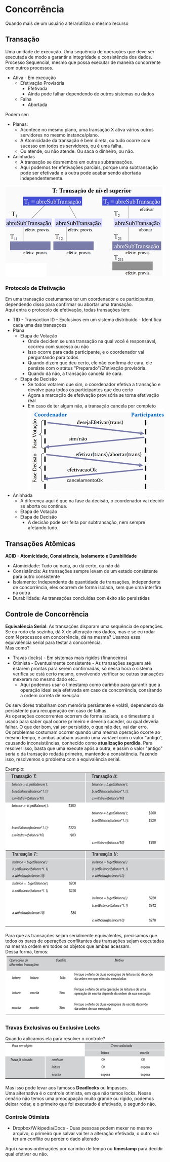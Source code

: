 # Concorrência
Quando mais de um usuário altera/utiliza o mesmo recurso

## Transação
Uma unidade de execução. Uma sequência de operações que deve ser executada de modo a garantir a integridade e consistência dos dados.  
Processo Sequencial, mesmo que possa executar de maneira concorrente com outros processos.  

* Ativa - Em execução
    * Efetivação Provisória
        * Efetivada
        * Ainda pode falhar dependendo de outros sistemas ou dados
    * Falha
        * Abortada

Podem ser:
* Planas:
    * Acontece no mesmo plano, uma transação X ativa vários outros servidores no mesmo instance/plano.  
    * A Atomicidade da transação é bem direta, ou tudo ocorre com sucesso em todos os servidores, ou é uma falha.
    * Ou atende, ou não atende. Ou saca o dinheiro, ou não.
* Aninhadas
    * A transação se desmembra em outras subtransações.
    * Aqui podemos ter efetivações parciais, porque uma subtransação pode ser efetivada e a outra pode acabar sendo abortada independentemente.  

![](./img/transacoes_aninhadas.png)

### Protocolo de Efetivação
Em uma transação costumamos ter um coordenador e os participantes, dependendo disso para confirmar ou abortar uma transação.  
Aqui entra o protocolo de efetivação, todas transações tem:
* TID - Transaction ID - Exclusivos em um sistema distribuído - Identifica cada uma das transaçoes
* Plana
    * Etapa de Votação
        * Onde decidem se uma transação na qual você é responsável, ocorreu com sucesso ou não
        * Isso ocorre para cada participante, e o coordenador vai perguntando para todos
        * Quando dizem que deu certo, ele não confirma de cara, ele persiste com o status "Preparado"/Efetivação provisória.
        * Quando dá não, a transação cancela de cara.
    * Etapa de Decisão
        * Se todos votarem que sim, o coordenador efetiva a transação e devolve para todos os participantes que deu certo
        * Agora a marcação de efetivação provisória se torna efetivação real
        * Em caso de ter algum não, a transação cancela por completo
![](./img/protocolo_efetivacao_transacao.png)
* Aninhada
    * A diferença aqui é que na fase da decisão, o coordenador vai decidir se aborta ou continua.
    * Etapa de Votação
    * Etapa de Decisão
        * A decisão pode ser feita por subtransação, nem sempre afetando tudo.

## Transações Atômicas
**ACID - Atomicidade, Consistência, Isolamento e Durabilidade**  

* Atomicidade: Tudo ou nada, ou dá certo, ou não dá
* Consistência: As transações sempre levam de um estado consistente para outro consistente
* Isolamento: Independente da quantidade de transações, independente de concorrência, eles ocorrem de forma isolada, sem que uma interfira na outra
* Durabilidade: As transações concluídas com êxito são persistidas

## Controle de Concorrência
**Equivalência Serial**: As transações disparam uma sequência de operações. Se eu rodo ela sozinha, dá X de alteração nos dados, mas e se eu rodar com N processos em concorrência, dá na mesma? Usamos essa equivalência serial para testar a concorrência.  
Mas como?
* Travas (locks) - Em sistemas mais rígidos (financeiros)
* Otimista - Eventualmente consistente - As transações seguem até estarem prontas para serem confirmadas, só nessa hora o sistema verifica se está certo mesmo, envolvendo verificar se outras transações mexeram no mesmo dado etc..
    * Aqui podemos usar o timestamp como carimbo para garantir que a operação ideal seja efetivada em caso de concorrência, consirando a ordem correta de exeução

Os servidores trabalham com memória persistente e volátil, dependendo da persistente para recuperação em caso de falhas.  
As operações concorrentes ocorrem de forma isolada, e o timestamp é usado para saber qual ocorre primeiro e deveria suceder, ou qual deveria falhar. O que der bom, vai ser persistido, o que não der, vai dar erro.  
Os problemas costumam ocorrer quando uma mesma operação ocorre ao mesmo tempo, e ambas acabam usando uma variável com o valor "antigo", causando inconsistências, conhecido como **atualização perdida**. Para resolver isso, basta que uma execute após a outra, e assim o valor "antigo" seria o da transação rodada primeiro, mantendo a consistência. Fazendo isso, resolvemos o problema com a equivalência serial.  
  
Exemplo:  
![](./img/atualizacao_perdida.png)
![](./img/equivalencia_serial.png)

Para que as transações sejam serialmente equivalentes, precisamos que todos os pares de operações conflitantes das transações sejam executadas na mesma ordem em todos os objetos que ambas acessam.  
Dessa forma, temos:
![](./img/conflito_operacoes.png)

### Travas Exclusivas ou Exclusive Locks
Quando aplicamos ela para resolver o controle?  
![](./img/momento_lock_transacao.png)

Mas isso pode levar aos famosos **Deadlocks** ou Impasses.  
Uma alternativa é o controle otimista, em que não temos locks. Nesse cenário não temos uma preocupação muito grande ou rígido, podemos deixar rodar, e o primeiro que foi executado é efetivado, o segundo não.  

### Controle Otimista
* Dropbox/Wikipedia/Docs - Duas pessoas podem mexer no mesmo arquivo, o primeiro que salvar vai ter a alteração efetivada, o outro vai ter um conflito ou perder o dado alterado

Aqui usamos ordenações por carimbo de tempo ou **timestamp** para decidir qual efetivar ou não.  
